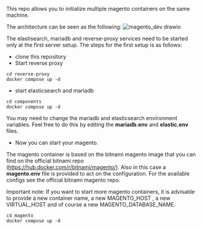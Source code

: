 This repo allows you to initialize multiple magento containers on the same machine.

The architecture can be seen as the following:
![magento_dev drawio](https://user-images.githubusercontent.com/43852233/211872788-51f124f6-5382-4947-9738-9a1f4dc9efcc.png)


The elastisearch, mariadb and reverse-proxy services need to be started only at the first server setup.
The steps for the first setup is as follows:

- clone this repository
- Start reverse proxy
```
cd reverse-proxy
docker compose up -d
```
- start elasticsearch and mariadb
```
cd components
docker compose up -d
```
You may need to change the mariadb and elasticsearch environment variables. Feel free to do this by editing the **mariadb.env** and **elastic.env** files.

- Now you can start your magento.

The magento container is based on the bitnami magento image that you can find on the official bitnami repo (https://hub.docker.com/r/bitnami/magento/). Also in this case a **magento.env** file is provided to act on the configuration. For the available configs see the official bitnami magento repo.

Important note: If you want to start more magento containers, it is advisable to provide a new container name, a new MAGENTO_HOST , a new VIRTUAL_HOST and of course a new MAGENTO_DATABASE_NAME.

```
cd magento
docker compose up -d
```
